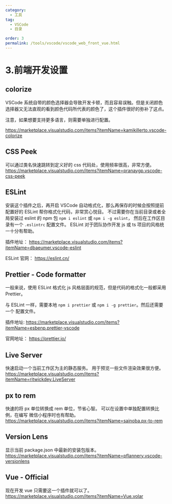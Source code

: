 ```yaml
---
category:
  - 工具
tag:
  - VSCode
  - 目录

order: 3
permalink: /tools/vscode/vscode_web_front_vue.html
---
```


# 3.前端开发设置

## colorize

VSCode 系统自带的颜色选择器会导致开发卡顿，而且容易误触。但是关闭颜色选择器又无法直观的看到颜色代码所代表的颜色了，这个插件很好的弥补了这点。

注意，如果想要支持更多语言，则需要单独进行配置。

https://marketplace.visualstudio.com/items?itemName=kamikillerto.vscode-colorize

## CSS Peek

可以通过类名快速跳转到定义好的 css 代码处，使用频率很高，非常方便。
https://marketplace.visualstudio.com/items?itemName=pranaygp.vscode-css-peek

## ESLint

安装这个插件之后，再开启 VSCode 自动格式化，那么再保存的时候会按照提前配置好的 ESLint 帮你格式化代码，非常赏心悦目。
不过需要你在当前目录或者全局安装过 eslint 的 npm 包
`npm i eslint` 或 `npm i -g eslint`，
然后在工作区目录有一个 `.eslintrc` 配置文件。
ESLint 对于团队协作开发 js 或 ts 项目的风格统一十分有帮助。

插件地址：
https://marketplace.visualstudio.com/items?itemName=dbaeumer.vscode-eslint

ESLint 官网：
https://eslint.cn/

## Prettier - Code formatter

一般来说，使用 ESLint 格式化 js 风格层面的规范，但是代码的格式化一般都采用 Prettier。

与 ESLint 一样，需要本地 `npm i prettier` 或 `npm i -g prettier`。然后还需要一个 配置文件。

插件地址:
https://marketplace.visualstudio.com/items?itemName=esbenp.prettier-vscode

官网地址：
https://prettier.io/

## Live Server

快速启动一个当前工作区为主的静态服务。
用于预览一些文件渲染效果很方便。
https://marketplace.visualstudio.com/items?itemName=ritwickdey.LiveServer

## px to rem

快速的将 px 单位转换成 rem 单位，节省心智。
可以在设置中单独配置转换比例，在编写 微信小程序时也有帮助。
https://marketplace.visualstudio.com/items?itemName=sainoba.px-to-rem

## Version Lens

显示当前 package.json 中最新的安装包版本。
https://marketplace.visualstudio.com/items?itemName=pflannery.vscode-versionlens

## Vue - Official

现在开发 vue 只需要这一个插件就可以了。
https://marketplace.visualstudio.com/items?itemName=Vue.volar
